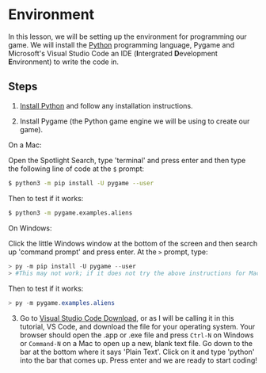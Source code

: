 # Environment

In this lesson, we will be setting up the environment for programming our game.  We will install the [Python](https://python.org/) programming language, Pygame and Microsoft's Visual Studio Code an IDE (**I**ntergrated **D**evelopment **E**nvironment) to write the code in.

## Steps

1. [Install Python](https://python.org/download) and follow any installation instructions.

2. Install Pygame (the Python game engine we will be using to create our game).

On a Mac:

Open the Spotlight Search, type 'terminal' and press enter and then type the following line of code at the `$` prompt:
```bash
$ python3 -m pip install -U pygame --user
```
Then to test if it works:
```bash
$ python3 -m pygame.examples.aliens
```

On Windows:

Click the little Windows window at the bottom of the screen and then search up 'command prompt' and press enter. At the `>` prompt, type:
```powershell
> py -m pip install -U pygame --user
> #This may not work; if it does not try the above instructions for Macs
```
Then to test if it works:
```powershell
> py -m pygame.examples.aliens
```

3. Go to [Visual Studio Code Download](https://code.visualstudio.com/download), or as I will be calling it in this tutorial, VS Code, and download the file for your operating system. Your browser should open the .app or .exe file and press `Ctrl-N` on Windows or `Command-N` on a Mac to open up a new, blank text file. Go down to the bar at the bottom where it says 'Plain Text'.  Click on it and type 'python' into the bar that comes up. Press enter and we are ready to start coding!
